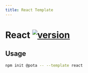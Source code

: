 ```yaml
---
title: React Template
---
```


# React [![version](https://img.shields.io/npm/v/@pota/react-template.svg?label=%20)](https://npmjs.org/package/@pota/react-template)

## Usage

```bash
npm init @pota -- --template react
```
